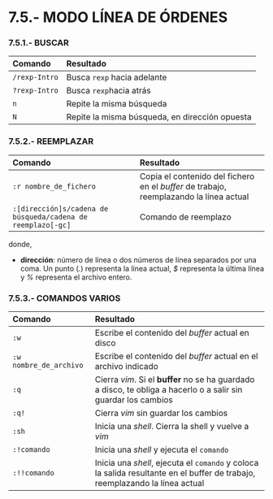 # 7.5.- MODO LÍNEA DE ÓRDENES

### 7.5.1.- BUSCAR

|**Comando**|**Resultado**|
|:--|:--|
|`/rexp-Intro`|Busca `rexp` hacia adelante|
|`?rexp-Intro`|Busca `rexp`hacia atrás|
|`n`|Repite la misma búsqueda|
|`N`|Repite la misma búsqueda, en dirección opuesta|

### 7.5.2.- REEMPLAZAR

|**Comando**|**Resultado**|
|:--|:--|
|`:r nombre_de_fichero`|Copia el contenido del fichero en el *buffer* de trabajo, reemplazando la línea actual|
|`:[dirección]s/cadena de búsqueda/cadena de reemplazo[-gc]`|Comando de reemplazo|

donde,

 * **dirección**: número de línea o dos números de línea separados por una coma. Un punto (*.*) representa la línea actual, *$* representa la última línea y *%* representa el archivo entero.

### 7.5.3.- COMANDOS VARIOS

|**Comando**|**Resultado**|
|:--|:--|
|`:w`|Escribe el contenido del *buffer* actual en disco|
|`:w nombre_de_archivo`|Escribe el contenido del *buffer* actual en el archivo indicado|
|`:q`|Cierra *vim*. Si el **buffer** no se ha guardado a disco, te obliga a hacerlo o a salir sin guardar los cambios|
|`:q!`|Cierra *vim* sin guardar los cambios|
|`:sh`|Inicia una *shell*. Cierra la shell y vuelve a *vim*|
|`:!comando`|Inicia una *shell* y ejecuta el `comando`|
|`:!!comando`|Inicia una *shell*, ejecuta el `comando` y coloca la salida resultante en el buffer de trabajo, reemplazando la línea actual|

